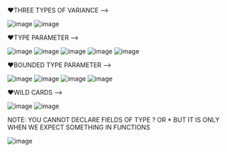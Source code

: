 ❤️THREE TYPES OF VARIANCE -->


![image](https://github.com/user-attachments/assets/4d005bd8-1982-47d1-ac23-386576900f24)
![image](https://github.com/user-attachments/assets/2f15cbd1-6a05-4f9e-9cb9-cab247b3d3bf)


❤️TYPE PARAMETER -->

![image](https://github.com/user-attachments/assets/487250a5-8d5e-475c-98de-9b2c077a060d)
![image](https://github.com/user-attachments/assets/9c0a2722-a212-464e-baf6-ae183f750782)
![image](https://github.com/user-attachments/assets/33abcd83-67dd-4ed3-b3bf-7e22c9fbc752)
![image](https://github.com/user-attachments/assets/07e53369-fe85-400f-ad98-6152f1805604)
![image](https://github.com/user-attachments/assets/e666be75-e3f9-453c-812c-1121e5d81b10)


❤️BOUNDED TYPE PARAMETER -->


![image](https://github.com/user-attachments/assets/d792b547-2492-49bc-a789-a5665b4fff36)
![image](https://github.com/user-attachments/assets/1d359141-a46c-46d7-97f4-3ed0d41cd0d7)
![image](https://github.com/user-attachments/assets/ac6ac0c1-b201-4669-b64d-4d41ba7b6e90)
![image](https://github.com/user-attachments/assets/49f1dd92-89ff-4c9c-bbd3-90081d1c7311)


❤️WILD CARDS -->

![image](https://github.com/user-attachments/assets/0bf9b904-95ad-47bf-b63c-21f412df6683)
![image](https://github.com/user-attachments/assets/4ef35f61-5be8-4adf-9cb0-344af8bbfb55)

NOTE: YOU CANNOT DECLARE FIELDS OF TYPE ? OR * BUT IT IS ONLY WHEN WE EXPECT SOMETHING IN FUNCTIONS

![image](https://github.com/user-attachments/assets/45f3638a-5ecc-464f-9d62-0e7e4a9b9f7c)


